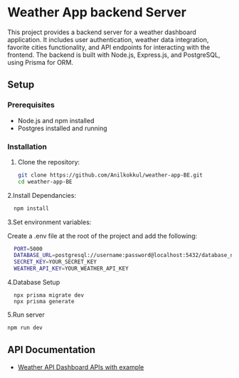 # Weather App backend Server

This project provides a backend server for a weather dashboard application. It includes user authentication, weather data integration, favorite cities functionality, and API endpoints for interacting with the frontend. The backend is built with Node.js, Express.js, and PostgreSQL, using Prisma for ORM.

## Setup

### Prerequisites

- Node.js and npm installed
- Postgres installed and running

### Installation

1. Clone the repository:
   ```bash
   git clone https://github.com/Anilkokkul/weather-app-BE.git
   cd weather-app-BE
    ```
2.Install Dependancies:


```bash
  npm install
```
3.Set environment variables:

Create a .env file at the root of the project and add the following:
```bash
  PORT=5000
  DATABASE_URL=postgresql://username:password@localhost:5432/database_name
  SECRET_KEY=YOUR_SECRET_KEY
  WEATHER_API_KEY=YOUR_WEATHER_API_KEY
  ```
4.Database Setup

``` 
  npx prisma migrate dev
  npx prisma generate
```

5.Run server
```bash
npm run dev
```

## API Documentation

 - [Weather API Dashboard APIs with example](https://documenter.getpostman.com/view/28958585/2sA3kSoP7W)


